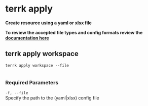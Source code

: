 # terrk apply

**Create resource using a yaml or xlsx file**  

**To review the accepted file types and config formats review the [documentation here](config_file_formats.md)**  

## terrk apply workspace

```
terrk apply workspace --file 
                      
```

### Required Parameters

```-f, --file```    
   Specify the path to the (yaml|xlsx) config file
